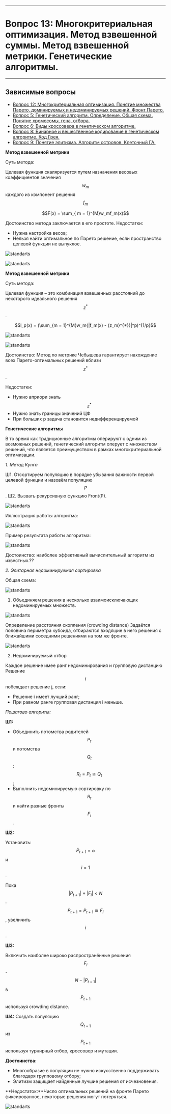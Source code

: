 ___
# Вопрос 13: Многокритериальная оптимизация. Метод взвешенной суммы. Метод взвешенной метрики. Генетические алгоритмы.
___

## Зависимые вопросы

* [Вопрос 12: Многокритериальная оптимизация. Понятие множества Парето, доминируемых и недоминируемых решений. Фронт Парето.](tickets/12.md)
* [Вопрос 5: Генетический алгоритм. Определение. Общая схема. Понятие хромосомы, гена, отбора.](5.md)
* [Вопрос 6: Виды кроссовера в генетическом алгоритме.](6.md)
* [Вопрос 8: Бинарное и вещественное кодирование в генетическом алгоритме. Код Грея.](8.md)
* [Вопрос 9: Понятие элитизма. Алгоритм островов. Клеточный ГА.](9.md)

**Метод взвешенной метрики**

Суть метода:

 Целевая функция скаляризуется путем назначения весовых коэффициентов значения $$w_m$$ каждого из компонент решения $$f_m$$

$$F(x) = \sum_{ m = 1}^{M}w_mf_m(x)$$

Достоинство метода заключается в его простоте. Недостатки:

* Нужна настройка весов;
* Нельзя найти оптимальное по Парето решение, если пространство целевой функции не выпуклое.

![standarts](../resources/imgs/13_1.png)

![standarts](../resources/imgs/13_2.png)

**Метод взвешенной метрики**

Суть метода:

Целевая функция – это комбинация взвешенных расстояний до некоторого идеального решения $$z^{*}$$.

$$l_p(x) = (\sum_{m = 1}^{M}w_m{|f_m(x) - {z_m}^{*}}|^p)^{1/p}$$


![standarts](../resources/imgs/13_3.png)

![standarts](../resources/imgs/13_4.png)

Достоинство: Метод по метрике Чебышева гарантирует нахождение всех Парето-оптимальных решений вблизи $$z^{*}$$.

Недостатки:
* Нужно априори знать $$z^{*}$$
* Нужно знать границы значений ЦФ
* При больших p задача становится недифференцируемой

**Генетические алгоритмы**

В то время как традиционные алгоритмы оперируют с одним из возможных решений, генетический алгоритм оперует с множеством решений, что является преимуществом в рамках многокритериальной оптимизации.

*1. Метод Кунга*

Ш1. Отсортируем популяцию в порядке убывания важности первой целевой функции и назовём популяцию $$P$$.
Ш2. Вызвать рекурсивную функцию Front(P).

![standarts](../resources/imgs/13_5.png)

Иллюстрация работы алгоритма:

![standarts](../resources/imgs/13_7.png)

Пример результата работы алгоритма:

![standarts](../resources/imgs/13_6.png)

Достоинство: наиболее эффективный вычислительный алгоритм из известных.??

*2. Элитарная недоминируемая сортировка*

Общая схема:

![standarts](../resources/imgs/13_10.png)

1. Объединяем решения в несколько взаимоисключающих недоминируемых множеств.

![standarts](../resources/imgs/13_8.png)

Определение расстояния скопления (crowding distance)
Задаётся половина периметра кубоида, отбираются входящие в него решения с ближайшими соседними решениями на том же фронте.

![standarts](../resources/imgs/13_9.png)

2. Недоминируемый отбор

Каждое решение имее ранг недоминирования и групповую дистанцию
Решение $$i$$ побеждает решение j, если:
* Решение  i имеет лучший ранг;
* При равном ранге групповая дистанция i меньше.

*Пошагово алгоритм:*

**Ш1:**

* Объединить потомства родителей $$P_t$$ и потомства $$Q_t$$: $$R_t = P_t \cong Q_t$$;
* Выполнить недоминируемую сортировку по $$R_t$$ и найти разные фронты $$F_i$$.

**Ш2:** 

Установить: $$P_{t+1} = \varnothing$$  и $$i=1$$.

Пока $$|P_{t+1}| + |F_i| < N$$: $$P_{t+1} = P_{t+1} \cong F_i$$, увеличить $$i$$.

**Ш3:** 

Включить наиболее широко распространённые решения $$F_i$$ - $$N-|P_{t+1}|$$ в $$P_{t+1}$$ используя crowding distance.

**Ш4:** Создать популяцию $$Q_{t+1}$$  из $$P_{t+1}$$ используя турнирный отбор, кроссовер и мутации.

**Достоинства:**

* Многообразие в популяции не нужно искусственно поддерживать благодаря групповому отбору;
* Элитизм защищает найденные лучшие решения от исчезновения.

**Недостаток:**Число оптимальных решений на фронте Парето фиксированное, некоторые решения могут потеряться.

![standarts](../resources/imgs/13_11.png)